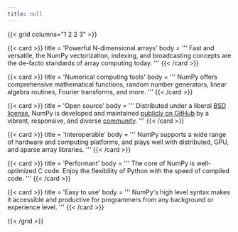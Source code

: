 ```yaml
---
title: null
---
```


{{< grid columns="1 2 2 3" >}}

{{< card >}}
title = 'Powerful N-dimensional arrays'
body = '''
Fast and versatile, the NumPy vectorization, indexing, and broadcasting concepts are the de-facto standards of array computing today.
'''
{{< /card >}}

{{< card >}}
title = 'Numerical computing tools'
body = '''
NumPy offers comprehensive mathematical functions, random number generators, linear algebra routines, Fourier transforms, and more.
'''
{{< /card >}}

{{< card >}}
title = 'Open source'
body = '''
Distributed under a liberal [BSD license](https://github.com/numpy/numpy/blob/main/LICENSE.txt), NumPy is developed and maintained [publicly on GitHub](https://github.com/numpy/numpy) by a vibrant, responsive, and diverse [community](/community).
'''
{{< /card >}}

{{< card >}}
title = 'Interoperable'
body = '''
NumPy supports a wide range of hardware and computing platforms, and plays well with distributed, GPU, and sparse array libraries.
'''
{{< /card >}}

{{< card >}}
title = 'Performant'
body = '''
The core of NumPy is well-optimized C code. Enjoy the flexibility of Python with the speed of compiled code.
'''
{{< /card >}}

{{< card >}}
title = 'Easy to use'
body = '''
NumPy's high level syntax makes it accessible and productive for programmers from any background or experience level.
'''
{{< /card >}}

{{< /grid >}}
